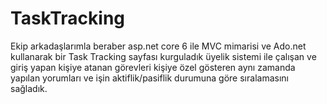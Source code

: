 # TaskTracking
Ekip arkadaşlarımla beraber asp.net core 6 ile MVC mimarisi ve Ado.net kullanarak bir Task Tracking sayfası kurguladık
üyelik sistemi ile çalışan ve giriş yapan kişiye atanan görevleri kişiye özel gösteren aynı zamanda yapılan yorumları ve
işin aktiflik/pasiflik durumuna göre sıralamasını sağladık.

